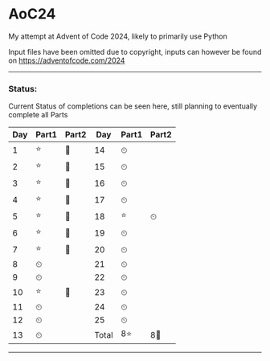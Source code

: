 # AoC24

My attempt at Advent of Code 2024, likely to primarily use Python

Input files have been omitted due to copyright, inputs can however be found on https://adventofcode.com/2024


---

### Status:
Current Status of completions can be seen here, still planning to eventually complete all Parts


| Day | Part1  | Part2 | Day   | Part1 | Part2 |
| --- | ------ | ----- | ----- | ----- | ----- |
| 1   | ⭐      | 🌟    | 14    | ⏲     |       |
| 2   | :star: | 🌟    | 15    | ⏲     |       |
| 3   | :star: | 🌟    | 16    | ⏲     |       |
| 4   | ⭐      | 🌟    | 17    | ⏲     |       |
| 5   | ⭐      | 🌟    | 18    | ⭐     |  ⏲   |
| 6   | ⭐      | 🌟    | 19    | ⏲     |       |
| 7   | ⭐      | 🌟    | 20    | ⏲     |       |
| 8   | ⏲      |       | 21    | ⏲     |       |
| 9   | ⏲      |       | 22    | ⏲     |       |
| 10  | ⭐      | 🌟    | 23    | ⏲     |       |
| 11  | ⏲      |       | 24    | ⏲     |       |
| 12  | ⏲      |       | 25    | ⏲     |       |
| 13  | ⏲      |       | Total | 8⭐   | 8🌟  |

---
